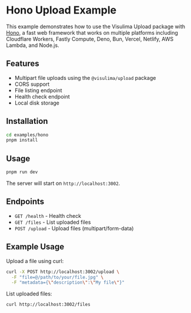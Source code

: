 # Hono Upload Example

This example demonstrates how to use the Visulima Upload package with [Hono](https://hono.dev/), a fast web framework that works on multiple platforms including Cloudflare Workers, Fastly Compute, Deno, Bun, Vercel, Netlify, AWS Lambda, and Node.js.

## Features

- Multipart file uploads using the `@visulima/upload` package
- CORS support
- File listing endpoint
- Health check endpoint
- Local disk storage

## Installation

```bash
cd examples/hono
pnpm install
```

## Usage

```bash
pnpm run dev
```

The server will start on `http://localhost:3002`.

## Endpoints

- `GET /health` - Health check
- `GET /files` - List uploaded files
- `POST /upload` - Upload files (multipart/form-data)

## Example Usage

Upload a file using curl:

```bash
curl -X POST http://localhost:3002/upload \
  -F "file=@/path/to/your/file.jpg" \
  -F "metadata={\"description\":\"My file\"}"
```

List uploaded files:

```bash
curl http://localhost:3002/files
```

